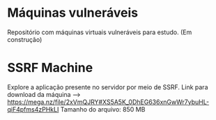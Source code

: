 # Máquinas vulneráveis
Repositório com máquinas virtuais vulneráveis para estudo. (Em construção) 

# SSRF Machine
Explore a aplicação presente no servidor por meio de SSRF.
Link para download da máquina --> https://mega.nz/file/2xVmQJRY#XS5A5K_0DhEG636xnGwWr7ybuHL-qiF4pfms4zPHkLI
Tamanho do arquivo: 850 MB
